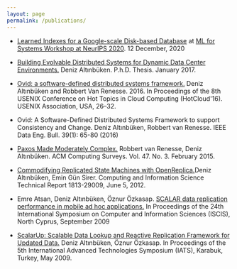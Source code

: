 ```yaml
---
layout: page
permalink: /publications/
---
```


- [Learned Indexes for a Google-scale Disk-based Database](http://mlforsystems.org/assets/papers/neurips2020/learned_abu-libdeh_2020.pdf) at [ML for Systems Workshop at NeurIPS 2020](http://mlforsystems.org/). 12 December, 2020

- [Building Evolvable Distributed Systems for Dynamic Data Center Environments.](https://ecommons.cornell.edu/handle/1813/47693) Deniz Altınbüken. P.h.D. Thesis. January 2017.

- [Ovid: a software-defined distributed systems framework.](https://www.researchgate.net/publication/342883522_Ovid_A_Software-Defined_Distributed_Systems_Framework) Deniz Altınbüken and Robbert Van Renesse. 2016. In Proceedings of the 8th USENIX Conference on Hot Topics in Cloud Computing (HotCloud'16). USENIX Association, USA, 26–32.

- Ovid: A Software-Defined Distributed Systems Framework to support Consistency and Change. Deniz Altınbüken, Robbert van Renesse. IEEE Data Eng. Bull. 39(1): 65-80 (2016)

- [Paxos Made Moderately Complex.](https://paxos.systems/paper/) Robbert van Renesse, Deniz Altınbüken. ACM Computing Surveys. Vol. 47. No. 3. February 2015.

- [Commodifying Replicated State Machines with OpenReplica.](https://www.researchgate.net/publication/267958065_Commodifying_Replicated_State_Machines_with_OpenReplica)Deniz Altınbüken, Emin Gün Sirer. Computing and Information Science Technical Report 1813-29009, June 5, 2012.

- Emre Atsan, Deniz Altınbüken, Öznur Özkasap. [SCALAR data replication performance in mobile ad hoc applications.](https://www.researchgate.net/publication/221579285_SCALAR_data_replication_performance_in_mobile_ad_hoc_applications) In Proceedings of the 24th International Symposium on Computer and Information Sciences (ISCIS), North Cyprus, September 2009

- [ScalarUp: Scalable Data Lookup and Reactive Replication Framework for Updated Data.](https://www.researchgate.net/publication/255655468_SCALARUP_SCALABLE_DATA_LOOKUP_AND_REPLICATION_FRAMEWORK_FOR_UPDATED_DATA) Deniz Altınbüken, Öznur Özkasap. In Proceedings of the 5th International Advanced Technologies Symposium (IATS), Karabuk, Turkey, May 2009.

